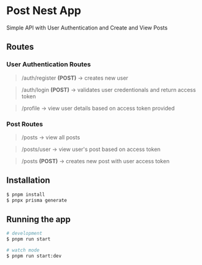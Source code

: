 # Post Nest App
Simple API with User Authentication and Create and View Posts

## Routes

### User Authentication Routes

> /auth/register **(POST)** -> creates new user

> /auth/login **(POST)** -> validates user credentionals and return access token

> /profile -> view user details based on access token provided


### Post Routes

> /posts -> view all posts

> /posts/user -> view user's post based on access token

> /posts **(POST)** -> creates new post with user access token


## Installation

```bash
$ pnpm install
$ pnpx prisma generate
```

## Running the app

```bash
# development
$ pnpm run start

# watch mode
$ pnpm run start:dev
```
